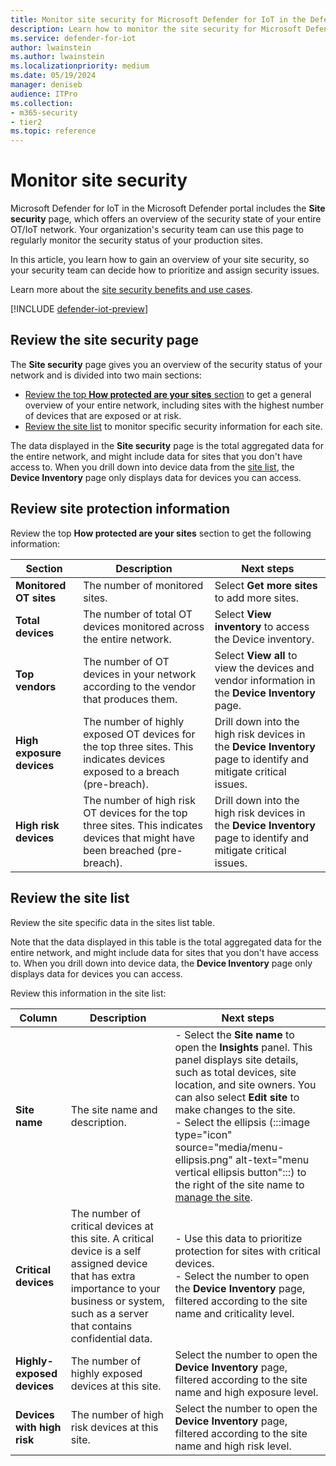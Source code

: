 ```yaml
---
title: Monitor site security for Microsoft Defender for IoT in the Defender portal
description: Learn how to monitor the site security for Microsoft Defender for IoT in the Microsoft Defender portal.
ms.service: defender-for-iot
author: lwainstein
ms.author: lwainstein
ms.localizationpriority: medium
ms.date: 05/19/2024
manager: deniseb
audience: ITPro
ms.collection:
- m365-security
- tier2
ms.topic: reference
---
```


# Monitor site security

Microsoft Defender for IoT in the Microsoft Defender portal includes the **Site security** page, which offers an overview of the security state of your entire OT/IoT network. Your organization's security team can use this page to regularly monitor the security status of your production sites.

In this article, you learn how to gain an overview of your site security, so your security team can decide how to prioritize and assign security issues.

Learn more about the [site security benefits and use cases](site-security-overview.md).

[!INCLUDE [defender-iot-preview](../includes//defender-for-iot-defender-public-preview.md)]

## Review the site security page

The **Site security** page gives you an overview of the security status of your network and is divided into two main sections:

- [Review the top **How protected are your sites** section](#review-site-protection-information) to get a general overview of your entire network, including sites with the highest number of devices that are exposed or at risk.
- [Review the site list](#review-the-site-list) to monitor specific security information for each site.

The data displayed in the **Site security** page is the total aggregated data for the entire network, and might include data for sites that you don't have access to. When you drill down into device data from the [site list](#review-the-site-list), the **Device Inventory** page only displays data for devices you can access.

## Review site protection information

Review the top **How protected are your sites** section to get the following information:

|Section |Description |Next steps |
|----|----|----|
|**Monitored OT sites** |The number of monitored sites. |Select **Get more sites** to add more sites. |
|**Total devices** |The number of total OT devices monitored across the entire network. |Select **View inventory** to access the Device inventory. |
|**Top vendors** |The number of OT devices in your network according to the vendor that produces them. |Select **View all** to view the devices and vendor information in the **Device Inventory** page. |
|**High exposure devices** |The number of highly exposed OT devices for the top three sites. This indicates devices exposed to a breach (pre-breach). |Drill down into the high risk devices in the **Device Inventory** page to identify and mitigate critical issues. |
|**High risk devices** |The number of high risk OT devices for the top three sites. This indicates devices that might have been breached (pre-breach). |Drill down into the high risk devices in the **Device Inventory** page to identify and mitigate critical issues. |

## Review the site list

Review the site specific data in the sites list table.

Note that the data displayed in this table is the total aggregated data for the entire network, and might include data for sites that you don't have access to. When you drill down into device data, the **Device Inventory** page only displays data for devices you can access.

Review this information in the site list:

|Column | Description|Next steps |
|----|----|----|
|**Site name** |The site name and description. |- Select the **Site name** to open the **Insights** panel. This panel displays site details, such as total devices, site location, and site owners. You can also select **Edit site** to make changes to the site.<br>- Select the ellipsis (:::image type="icon" source="media/menu-ellipsis.png" alt-text="menu vertical ellipsis button":::) to the right of the site name to [manage the site](manage-sites.md).
|**Critical devices** |The number of critical devices at this site. A critical device is a self assigned device that has extra importance to your business or system, such as a server that contains confidential data. |- Use this data to prioritize protection for sites with critical devices.<br>- Select the number to open the **Device Inventory** page, filtered according to the site name and criticality level. |
|**Highly-exposed devices** |The number of highly exposed devices at this site. |Select the number to open the **Device Inventory** page, filtered according to the site name and high exposure level. |
|**Devices with high risk** |The number of high risk devices at this site. |Select the number to open the **Device Inventory** page, filtered according to the site name and high risk level. |